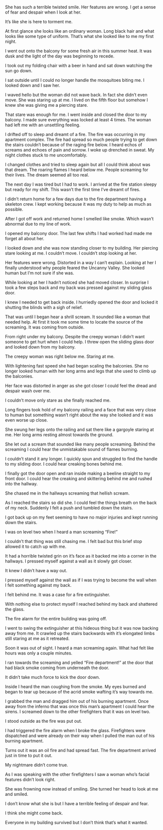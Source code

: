 She has such a terrible twisted smile. Her features are wrong. I get a sense of fear and despair when I look at her. 

It’s like she is here to torment me.

At first glance she looks like an ordinary woman. Long black hair and what looks like some type of uniform. That’s what she looked like to me my first night. 

I went out onto the balcony for some fresh air in this summer heat. It was dusk and the light of the day was beginning to recede. 


I took out my folding chair with a beer in hand and sat down watching the sun go down. 


I sat outside until I could no longer handle the mosquitoes biting me. I looked down and I saw her. 


I waved hello but the woman did not wave back. In fact she didn’t even move. She was staring up at me. I lived on the fifth floor but somehow I knew she was giving me a piercing stare. 


That stare was enough for me. I went inside and closed the door to my balcony. I made sure everything was locked at least 4 times. 
The woman had left me with an unsettling feeling. 


I drifted off to sleep and dreamt of a fire. The fire was occurring in my apartment complex. 
The fire had spread so much people trying to get down the stairs couldn’t because of the raging fire below. 
I heard echos of screams and echoes of pain and sorrow. 
I woke up drenched in sweat. My night clothes stuck to me uncomfortably. 


I changed clothes and tried to sleep again but all I could think about was that dream. 
The roaring flames I heard below me. People screaming for their lives. The dream seemed all too real. 


The next day I was tired but I had to work. I arrived at the fire station sleepy but ready for my shift. This wasn’t the first time I’ve dreamt of fires. 


I didn’t return home for a few days due to the fire department having a skeleton crew. I kept working because it was my duty to help as much as possible. 


After I got off work and returned home I smelled like smoke. Which wasn’t abnormal due to my line of work.


I opened my balcony door. The last few shifts I had worked had made me forget all about her. 


I looked down and she was now standing closer to my building. Her piercing stare looking at me. I couldn’t move. I couldn’t stop looking at her.


Her features were wrong. Distorted in a way I can’t explain. Looking at her I finally understood why people feared the Uncanny Valley. She looked human but I’m not sure if she was. 


While looking at her I hadn’t noticed she had moved closer. In surprise I took a few steps back and my back was pressed against my sliding glass door. 


I knew I needed to get back inside. 
I hurriedly opened the door and locked it shutting the blinds with a sigh of relief. 


That was until I began hear a shrill scream. It sounded like a woman that needed help. At first it took me some time to locate the source of the screaming. It was coming from outside. 


From right under my balcony. Despite the creepy woman I didn’t want someone to get hurt when I could help. I threw open the sliding glass door and looked down from my balcony. 


The creepy woman was right below me. Staring at me.

With lightening fast speed she had began scaling the balconies. She no longer looked human with her long arms and legs that she used to climb up the balconies. 


Her face was distorted in anger as she got closer I could feel the dread and despair wash over me.


I couldn’t move only stare as she finally reached me. 


Long fingers took hold of my balcony railing and a face that was very close to human but something wasn’t right about the way she looked and it was even worse up close.


She swung her legs onto the railing and sat there like a gargoyle staring at me. Her long arms resting almost towards the ground.


She let out a scream that sounded like many people screaming. Behind the screaming I could hear the unmistakable sound of flames burning. 


I couldn’t stand it any longer. I quickly spun and struggled to find the handle to my sliding door. 
I could hear creaking bones behind me. 

I finally got the door open and ran inside making a beeline straight to my front door. 
I could hear the creaking and skittering behind me and rushed into the hallway. 

She chased me in the hallways screaming that hellish scream.

As I reached the stairs so did she. I could feel the things breath on the back of my neck. 
Suddenly I felt a push and tumbled down the stairs. 


I got back up on my feet seeming to have no major injuries and kept running down the stairs. 


I was on level two when I heard a man screaming “Fire!” 


I couldn’t that thing was still chasing me. 
I felt bad but this brief stop allowed it to catch up with me. 


It had a horrible twisted grin on it’s face as it backed me into a corner in the hallways. I pressed myself against a wall as it slowly got closer.


It knew I didn’t have a way out. 


I pressed myself against the wall as if I was trying to become the wall when I felt something against my back. 


I felt behind me. It was a case for a fire extinguisher. 

With nothing else to protect myself I reached behind my back and shattered the glass. 

The fire alarm for the entire building was going off. 


I went to swing the extinguisher at this hideous thing but it was now backing away from me. It crawled up the stairs backwards with it’s elongated limbs still staring at me as it retreated. 

Soon it was out of sight. I heard a man screaming again. 
What had felt like hours was only a couple minutes. 

I ran towards the screaming and yelled “Fire department!” at the door that had black smoke coming from underneath the door. 


It didn’t take much force to kick the door down. 


Inside I heard the man coughing from the smoke. My eyes burned and began to tear up because of the acrid smoke wafting it’s way towards me. 


I grabbed the man and dragged him out of his burning apartment. Once away from the inferno that was once this man’s apartment I could hear the sirens. 
I screamed down to the other firefighters that it was on level two. 

I stood outside as the fire was put out. 

I had triggered the fire alarm when I broke the glass. Firefighters were dispatched and were already on their way when I pulled the man out of his burning apartment. 


Turns out it was an oil fire and had spread fast. The fire department arrived just in time to put it out. 


My nightmare didn’t come true. 


As I was speaking with the other firefighters I saw a woman who’s facial features didn’t look right. 

She was frowning now instead of smiling. She turned her head to look at me and smiled.


I don’t know what she is but I have a terrible feeling of despair and fear.

I think she might come back.

Everyone in my building survived but I don’t think that’s what it wanted.
